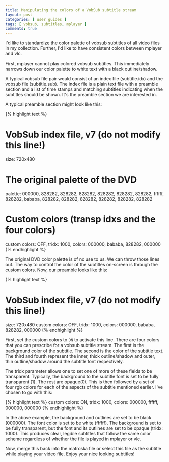 ```yaml
---
title: Manipulating the colors of a VobSub subtitle stream
layout: post
categories: [ user guides ]
tags: [ vobsub, subtitles, mplayer ]
comments: true
---
```


I'd like to standardize the color palette of vobsub subtitles of all video files in my collection.
Further, I'd like to have consistent colors between mplayer and vlc.

First, mplayer cannot play colored vobsub subtitles.
This immediately narrows down our color palette to white text with a black outline/shadow.

A typical vobsub file pair would consist of an index file (subtitle.idx) and the vobsub file (subtitle.sub).
The index file is a plain text file with a preamble section and a list of time stamps and matching subtitles indicating when the subtitles should be shown.
It's the preamble section we are interested in.

A typical preamble section might look like this:

{% highlight text %}
# VobSub index file, v7 (do not modify this line!)
size: 720x480
# The original palette of the DVD
palette: 000000, 828282, 828282, 828282, 828282, 828282, 828282, ffffff, 828282, bababa, 828282, 828282, 828282, 828282, 828282, 828282
# Custom colors (transp idxs and the four colors)
custom colors: OFF, tridx: 1000, colors: 000000, bababa, 828282, 000000
{% endhighlight %}

The original DVD color palette is of no use to us.
We can throw those lines out.
The way to control the color of the subtitles on-screen is through the custom colors.
Now, our preamble looks like this:

{% highlight text %}
# VobSub index file, v7 (do not modify this line!)
size: 720x480
custom colors: OFF, tridx: 1000, colors: 000000, bababa, 828282, 000000
{% endhighlight %}

First, set the custom colors to `ON` to activate this line.
There are four colors that you can prescribe for a vobsub subtitle stream.
The first is the background color of the subtitle.
The second is the color of the subtitle text.
The third and fourth represent the inner, thick outline/shadow and outer, thin outline/shadow around the subtitle font respectively.

The tridx parameter allows one to set one of more of these fields to be transparent.
Typically, the background to the subtitle font is set to be fully transparent (1).
The rest are opaque(0).
This is then followed by a set of four rgb colors for each of the aspects of the subtitle mentioned earlier.
I've chosen to go with this:

{% highlight text %}
custom colors: ON, tridx: 1000, colors: 000000, ffffff, 000000, 000000
{% endhighlight %}

In the above example, the background and outlines are set to be black (000000).
The font color is set to be white (ffffff).
The background is set to be fully transparent, but the font and its outlines are set to be opaque (tridx: 1000).
This produces clear, legible subtitles that follow the same color scheme regardless of whether the file is played in mplayer or vlc.

Now, merge this back into the matroska file or select this file as the subtitle while playing your video file.
Enjoy your nice looking subtitles!

